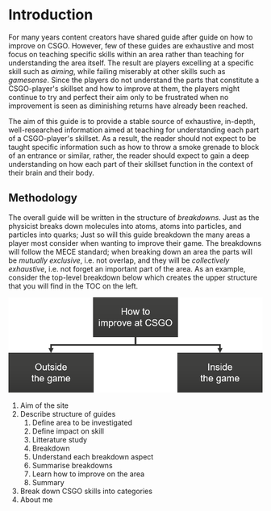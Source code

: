 # Introduction

For many years content creators have shared guide after guide on how to improve on CSGO. However, few of these guides are exhaustive and most focus on teaching specific skills within an area rather than teaching for understanding the area itself. The result are players excelling at a specific skill such as *aiming*, while failing miserably at other skills such as *gamesense*. Since the players do not understand the parts that constitute a CSGO-player's skillset and how to improve at them, the players might continue to try and perfect their aim only to be frustrated when no improvement is seen as diminishing returns have already been reached.

The aim of this guide is to provide a stable source of exhaustive, in-depth, well-researched information aimed at teaching for understanding each part of a CSGO-player's skillset. 
As a result, the reader should not expect to be taught specific information such as how to throw a smoke grenade to block of an entrance or similar, rather, the reader should expect to gain a deep understanding on how each part of their skillset function in the context of their brain and their body. 

## Methodology

The overall guide will be written in the structure of *breakdowns*. Just as the physicist breaks down molecules into atoms, atoms into particles, and particles into quarks; Just so will this guide breakdown the many areas a player most consider when wanting to improve their game. The breakdowns will follow the MECE standard; when breaking down an area the parts will be *mutually exclusive*, i.e. not overlap, and they will be *collectively exhaustive*, i.e. not forget an important part of the area. As an example, consider the top-level breakdown below which creates the upper structure that you will find in the TOC on the left. 

![](images/breakdown_upper.png?raw=true "Initial breakdown and structure of guide")


1. Aim of the site  
1. Describe structure of guides
    1. Define area to be investigated 
    1. Define impact on skill
    1. Litterature study
    1. Breakdown
    1. Understand each breakdown aspect
    1. Summarise breakdowns
    1. Learn how to improve on the area
    1. Summary 
1. Break down CSGO skills into categories
1. About me

